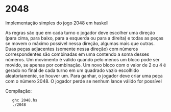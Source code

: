 # 2048

Implementação simples do jogo 2048 em haskell

As regras são que em cada turno o jogador deve escolher uma direção (para cima, para baixo, para a esquerda ou para a direita) e todas as peças se movem o máximo possível nessa direção, algumas mais que outras. Duas peças adjacentes (somente nessa direção) com números correspondentes são combinadas em uma contendo a soma desses números. Um movimento é válido quando pelo menos um bloco pode ser movido, se apenas por combinação. Um novo bloco com o valor de 2 ou 4 é gerado no final de cada turno em um quadrado vazio escolhido aleatoriamente, se houver um. Para ganhar, o jogador deve criar uma peça com o número 2048. O jogador perde se nenhum lance válido for possível

Compilação:

       ghc 2048.hs
       ./2048
